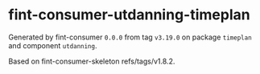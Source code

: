 # fint-consumer-utdanning-timeplan

Generated by fint-consumer `0.0.0` from tag `v3.19.0` on package `timeplan` and component `utdanning`.

Based on fint-consumer-skeleton refs/tags/v1.8.2.
